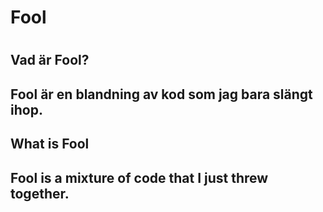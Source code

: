 <h1>Fool<h1>

<h2>Vad är Fool?<h2>
Fool är en blandning av kod som jag bara slängt ihop.

<h2>What is Fool<h2>
Fool is a mixture of code that I just threw together.
